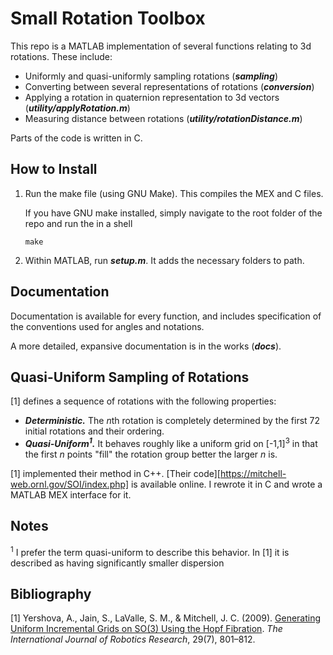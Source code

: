 # Small Rotation Toolbox

This repo is a MATLAB implementation of several functions relating to 3d rotations. These include:

- Uniformly and quasi-uniformly sampling rotations (***sampling***)
- Converting between several representations of rotations (***conversion***)
- Applying a rotation in quaternion representation to 3d vectors (***utility/applyRotation.m***)
- Measuring distance between rotations (***utility/rotationDistance.m***)

Parts of the code is written in C.

## How to Install

1. Run the make file (using GNU Make). This compiles the MEX and C files. 

   If you have GNU make installed, simply navigate to the root folder of the repo and run the in a shell

   ```
   make
   ```

2. Within MATLAB, run ***setup.m***. It adds the necessary folders to path.

## Documentation

Documentation is available for every function, and includes specification of the conventions used for angles and notations.

A more detailed, expansive documentation is in the works (***docs***).

## Quasi-Uniform Sampling of Rotations

[1] defines a sequence of rotations with the following properties:

- ***Deterministic.*** The *n*th rotation is completely determined by the first 72 initial rotations and their ordering.
- ***Quasi-Uniform<sup>1</sup>.*** It behaves roughly like a uniform grid on [-1,1]<sup>3</sup> in that the first *n* points "fill" the rotation group better the larger *n* is.

[1] implemented their method in C++. [Their code][https://mitchell-web.ornl.gov/SOI/index.php] is available online. I rewrote it in C and wrote a MATLAB MEX interface for it.

## Notes

<sup>1</sup> I prefer the term quasi-uniform to describe this behavior. In [1] it is described as having significantly smaller dispersion 

## Bibliography

[1] Yershova, A., Jain, S., LaValle, S. M., & Mitchell, J. C. (2009). [Generating Uniform Incremental Grids on SO(3) Using the Hopf Fibration](https://doi.org/10.1177/0278364909352700). *The International Journal of Robotics Research*, 29(7), 801–812.